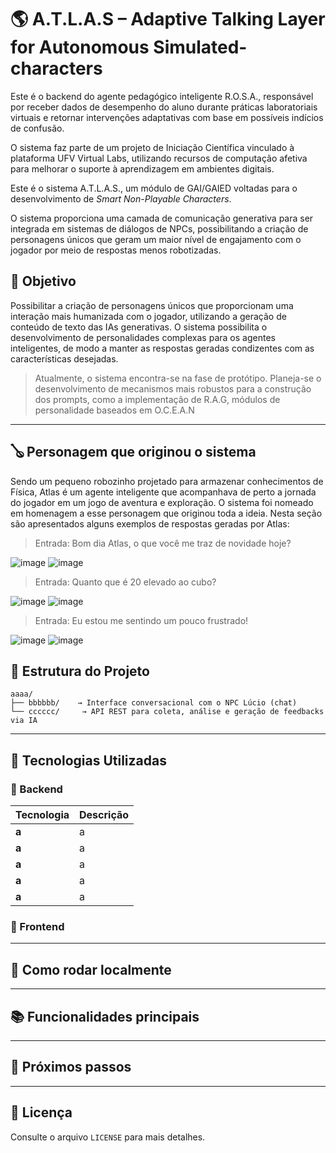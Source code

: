 # 🌎 A.T.L.A.S – Adaptive Talking Layer for Autonomous Simulated-characters

Este é o backend do agente pedagógico inteligente R.O.S.A., responsável por receber dados de desempenho do aluno durante práticas laboratoriais virtuais e retornar intervenções adaptativas com base em possíveis indícios de confusão.

O sistema faz parte de um projeto de Iniciação Científica vinculado à plataforma UFV Virtual Labs, utilizando recursos de computação afetiva para melhorar o suporte à aprendizagem em ambientes digitais.

Este é o sistema A.T.L.A.S., um módulo de GAI/GAIED voltadas para o desenvolvimento de *Smart Non-Playable Characters*.

O sistema proporciona uma camada de comunicação generativa para ser integrada em sistemas de diálogos de NPCs, possibilitando a criação de personagens únicos que geram um maior nível de engajamento com o jogador por meio de respostas menos robotizadas.

## 📌 Objetivo
Possibilitar a criação de personagens únicos que proporcionam uma interação mais humanizada com o jogador, utilizando a geração de conteúdo de texto das IAs generativas.
O sistema possibilita o desenvolvimento de personalidades complexas para os agentes inteligentes, de modo a manter as respostas geradas condizentes com as características desejadas.
> Atualmente, o sistema encontra-se na fase de protótipo. Planeja-se o desenvolvimento de mecanismos mais robustos para a construção dos prompts, como a implementação de R.A.G, módulos de personalidade baseados em O.C.E.A.N
---

## 🪕 Personagem que originou o sistema
Sendo um pequeno robozinho projetado para armazenar conhecimentos de Física, Atlas é um agente inteligente que acompanhava de perto a jornada do jogador em um jogo de aventura e exploração. 
O sistema foi nomeado em homenagem a esse personagem que originou toda a ideia. Nesta seção são apresentados alguns exemplos de respostas geradas por Atlas:

> Entrada: Bom dia Atlas, o que você me traz de novidade hoje?

![image](https://github.com/user-attachments/assets/ea53fdfc-7e61-4441-8ed1-692f6acc694f)
![image](https://github.com/user-attachments/assets/5173fdf3-7128-480a-b7bd-9b01fddcac68)

> Entrada: Quanto que é 20 elevado ao cubo?

![image](https://github.com/user-attachments/assets/0abde148-493b-4196-b1c9-f5181d0d55b5)
![image](https://github.com/user-attachments/assets/86957207-d46f-4802-b914-ba904963550b)

> Entrada: Eu estou me sentindo um pouco frustrado!

![image](https://github.com/user-attachments/assets/e53bc3c2-981c-44a3-837c-36851a8675be)
![image](https://github.com/user-attachments/assets/106e2ddb-9bae-4816-a51a-0de00451d090)


## 📁 Estrutura do Projeto

```
aaaa/
├── bbbbbb/    → Interface conversacional com o NPC Lúcio (chat)
└── cccccc/     → API REST para coleta, análise e geração de feedbacks via IA
```

---

## 🚀 Tecnologias Utilizadas

### 🧠 Backend 

| Tecnologia        | Descrição                                                                  |
| ----------------- | -------------------------------------------------------------------------- |
| **a**        | a           |
| **a**    | a                  |
| **a**       | a                 |
| **a** | a |
| **a**        | a                 |

### 💬 Frontend


---

## 🧪 Como rodar localmente


---

## 📚 Funcionalidades principais


---

## 📌 Próximos passos

---

## 📄 Licença

Consulte o arquivo `LICENSE` para mais detalhes.
